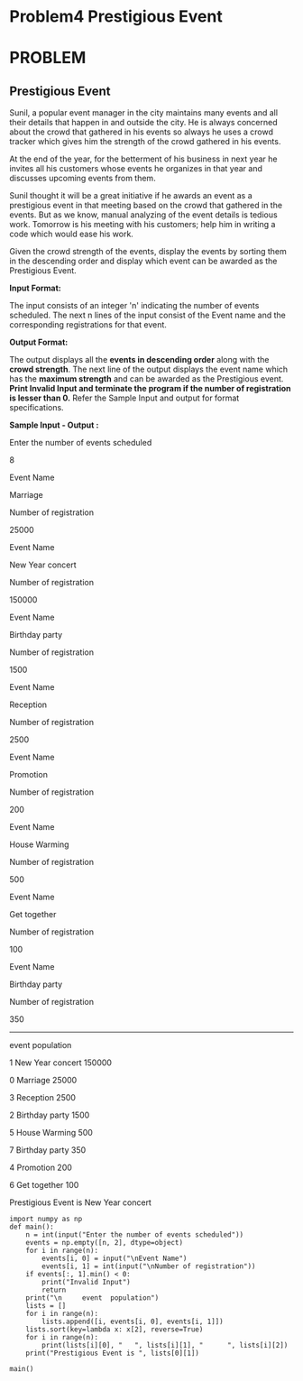 # Problem4 Prestigious Event

# PROBLEM

## Prestigious Event

Sunil, a popular event manager in the city maintains many events and all their details that happen in and outside the city. He is always concerned about the crowd that gathered in his events so always he uses a crowd tracker which gives him the strength of the crowd gathered in his events.

At the end of the year, for the betterment of his business in next year he invites all his customers whose events he organizes in that year and discusses upcoming events from them.

Sunil thought it will be a great initiative if he awards an event as a prestigious event in that meeting based on the crowd that gathered in the events. But as we know, manual analyzing of the event details is tedious work. Tomorrow is his meeting with his customers; help him in writing a code which would ease his work.

Given the crowd strength of the events, display the events by sorting them in the descending order and display which event can be awarded as the Prestigious Event.

**Input Format:**

The input consists of an integer 'n' indicating the number of events scheduled.
The next n lines of the input consist of the Event name and the corresponding registrations for that event.

**Output Format:**

The output displays all the **events in descending order** along with the **crowd strength**.
The next line of the output displays the event name which has the **maximum strength** and can be awarded as the Prestigious event.
**Print Invalid Input and terminate the program if the number of registration is lesser than 0.**
Refer the Sample Input and output for format specifications.

**Sample Input - Output :**

Enter the number of events scheduled

8

Event Name

Marriage

Number of registration

25000

Event Name

New Year concert

Number of registration

150000

Event Name

Birthday party

Number of registration

1500

Event Name

Reception

Number of registration

2500

Event Name

Promotion

Number of registration

200

Event Name

House Warming

Number of registration

500

Event Name

Get together

Number of registration

100

Event Name

Birthday party

Number of registration

350

---

event population

1 New Year concert 150000

0 Marriage 25000

3 Reception 2500

2 Birthday party 1500

5 House Warming 500

7 Birthday party 350

4 Promotion 200

6 Get together 100

Prestigious Event is New Year concert

```
import numpy as np
def main():
    n = int(input("Enter the number of events scheduled"))
    events = np.empty([n, 2], dtype=object)
    for i in range(n):
        events[i, 0] = input("\nEvent Name")
        events[i, 1] = int(input("\nNumber of registration"))
    if events[:, 1].min() < 0:
        print("Invalid Input")
        return
    print("\n     event  population")
    lists = []
    for i in range(n):
        lists.append([i, events[i, 0], events[i, 1]])
    lists.sort(key=lambda x: x[2], reverse=True)
    for i in range(n):
        print(lists[i][0], "   ", lists[i][1], "      ", lists[i][2])
    print("Prestigious Event is ", lists[0][1])

main()
```
